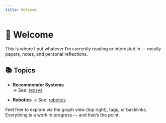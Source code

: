 ```yaml
---
title: Welcome
---
```

# 👋 Welcome

This is where I put whatever I’m currently reading or interested in — mostly papers, notes, and personal reflections.

## 📚 Topics

- **Recommender Systems**  
  → See: [recsys](/recsys/)
* **Robotics** 
  → See: [robotics](/robotics/)


Feel free to explore via the graph view (top right), tags, or backlinks. Everything is a work in progress — and that’s the point.
